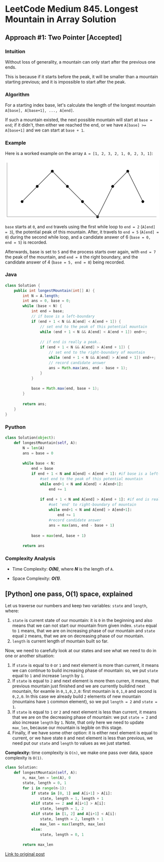 # LeetCode Medium 845. Longest Mountain in Array Solution
## Approach #1: Two Pointer [Accepted]
### Intuition

Without loss of generality, a mountain can only start after the previous one ends.

This is because if it starts before the peak, it will be smaller than a mountain starting previous; and it is impossible to start after the peak.

### Algorithm

For a starting index base, let's calculate the length of the longest mountain `A[base], A[base+1], ..., A[end]`.

If such a mountain existed, the next possible mountain will start at `base = end`; if it didn't, then either we reached the end, or we have `A[base] >= A[base+1]` and we can start at `base + 1`.

### Example

Here is a worked example on the array `A = [1, 2, 3, 2, 1, 0, 2, 3, 1]`:

![diagram1](images/diagram1.png)

`base` starts at `0`, and `end` travels using the first while loop to `end = 2` (`A[end] = 3`), the potential peak of this mountain. After, it travels to `end = 5` (`A[end] = 0`) during the second while loop, and a candidate answer of 6 (`base = 0, end = 5`) is recorded.

Afterwards, base is set to `5` and the process starts over again, with `end = 7` the peak of the mountain, and `end = 8` the right boundary, and the candidate answer of 4 (`base = 5, end = 8`) being recorded.

### Java
```java
class Solution {
    public int longestMountain(int[] A) {
        int N = A.length;
        int ans = 0, base = 0;
        while (base < N) {
            int end = base;
            // if base is a left-boundary
            if (end + 1 < N && A[end] < A[end + 1]) {
                // set end to the peak of this potential mountain
                while (end + 1 < N && A[end] < A[end + 1]) end++;

                // if end is really a peak..
                if (end + 1 < N && A[end] > A[end + 1]) {
                    // set end to the right-boundary of mountain
                    while (end + 1 < N && A[end] > A[end + 1]) end++;
                    // record candidate answer
                    ans = Math.max(ans, end - base + 1);
                }
            }

            base = Math.max(end, base + 1);
        }

        return ans;
    }
}
```

### Pyuthon
```python
class Solution(object):
    def longestMountain(self, A):
        N = len(A)
        ans = base = 0

        while base < N:
            end = base
            if end + 1 < N and A[end] < A[end + 1]: #if base is a left-boundary
                #set end to the peak of this potential mountain
                while end+1 < N and A[end] < A[end+1]:
                    end += 1

                if end + 1 < N and A[end] > A[end + 1]: #if end is really a peak..
                    #set 'end' to right-boundary of mountain
                    while end+1 < N and A[end] > A[end+1]:
                        end += 1
                    #record candidate answer
                    ans = max(ans, end - base + 1)

            base = max(end, base + 1)

        return ans
```

### Complexity Analysis

* Time Complexity: ***O(N)***, where ***N*** is the length of `A`.

* Space Complexity: ***O(1)***.

## [Python] one pass, O(1) space, explained

Let us traverse our numbers and keep two variables: `state` and `length`, where:

1. `state` is current state of our mountain: it is `0` in the beginning and also means that we can not start our mountain from given index. `state` equal to `1` means, that we are on increasing phase of our mountain and `state` equal `2` means, that we are on decreasing phase of our mountain.
2. `length` is current length of mountain built so far.

Now, we need to carefully look at our states and see what we need to do in one or another situation:

1. If `state` is equal to `0` or `1` and next element is more than current, it means we can continue to build increasing phase of mountain: so, we put `state` equal to `1` and increase `length` by `1`.
2. If `state` is equal to `2` and next element is more then curren, it means, that previous mountain just finished and we are currently buildind next mountain, for examle in `0,1,0,2,0`: first mountain is `0,1,0` and second is `0,2,0`. In this case we already build `2` elements of new mountain (mountains have `1` common element), so we put `length = 2` and `state = 1`.
3. If `state` is equal to `1` or `2` and next element is less than current, it means that we are on the decreasing phase of mountain: we put `state = 2` and also increase `length` by `1`. Note, that only here we need to update `max_len`, because our mountain is legible on this stage.
4. Finally, if we have some other option: it is either next element is equal to current, or we have state `0` and next element is less than previous, we need put our `state` and `length` to values as we just started.

**Complexity:** time complexity is `O(n)`, we make one pass over data, space complexity is `O(1)`.

```python
class Solution:
    def longestMountain(self, A):
        n, max_len = len(A), 0
        state, length = 0, 1
        for i in range(n-1):
            if state in [0, 1] and A[i+1] > A[i]:
                state, length = 1, length + 1
            elif state == 2 and A[i+1] > A[i]:
                state, length = 1, 2
            elif state in [1, 2] and A[i+1] < A[i]:
                state, length = 2, length + 1
                max_len = max(length, max_len)
            else:
                state, length = 0, 1
                
        return max_len
```

[Link to original post](https://leetcode.com/problems/longest-mountain-in-array/discuss/937652/Python-one-pass-O(1)-space-explained)